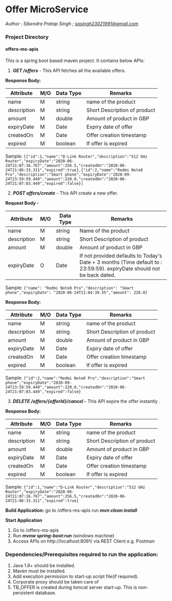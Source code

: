 # Offer MicroService
*Author* : *Sibendra Pratap Singh ; spsingh23021991@gmail.com*

### Project Directory
#### offers-ms-apis 
This is a spring boot based maven project. It contains below APIs:

1. ***GET /offers***  - This API fetches all the available offers.

**Response Body:**
	
| Attribute | M/O | Data Type | Remarks |
|--|--|--|--|
| name | M | string | name of the product
| description | M | string | Short Description of product
| amount | M | double | Amount of product in GBP
| expiryDate | M | Date | Expiry date of offer
| createdOn | M | Date | Offer creation timestamp
| expired | M | boolean | If offer is expired

Sample:
`[{"id":1,"name":"D-Link Router","description":"512 GHz Router","expiryDate":"2020-06-24T21:07:16.767","amount":256.5,"createdOn":"2020-06-24T21:06:33.311","expired":true},{"id":2,"name":"Redmi Note8 Pro","description":"Smart phone","expiryDate":"2020-09-24T23:59:59.449","amount":220.0,"createdOn":"2020-06-24T21:07:03.449","expired":false}]`

2. ***POST offers/create*** - This API create a new offer.

**Request Body -** 

| Attribute | M/O |  Data Type | Remarks
|--|--|--|--|
| name | M | string | Name of the product
| description | M | string | Short Description of product
| amount | M | double | Amount of product in GBP
| expiryDate | O | Date | If not provided defaults to Today's Date + 3 months (Time default to : 23:59:59). expiryDate should not be back dated.


Sample:
`{"name": "Redmi Note8 Pro","description": "Smart phone","expiryDate": "2020-06-24T21:04:39.55","amount": 220.0}`

**Response Body:**

| Attribute | M/O | Data Type | Remarks |
|--|--|--|--|
| name | M | string | name of the product
| description | M | string | Short Description of product
| amount | M | double | Amount of product in GBP
| expiryDate | M | Date | Expiry date of offer
| createdOn | M | Date | Offer creation timestamp
| expired | M | boolean | If offer is expired


Sample: 
`{"id":2,"name":"Redmi Note8 Pro","description":"Smart phone","expiryDate":"2020-09-24T23:59:59.449","amount":220.0,"createdOn":"2020-06-24T21:07:03.449","expired":false}`

3. ***DELETE /offers/{offerId}/cancel -*** This API expire the offer instantly .

**Response Body:**
	
| Attribute | M/O | Data Type | Remarks |
|--|--|--|--|
| name | M | string | name of the product
| description | M | string | Short Description of product
| amount | M | double | Amount of product in GBP
| expiryDate | M | Date | Expiry date of offer
| createdOn | M | Date | Offer creation timestamp
| expired | M | boolean | If offer is expired


Sample:
`{"id":1,"name":"D-Link Router","description":"512 GHz Router","expiryDate":"2020-06-24T21:07:16.767","amount":256.5,"createdOn":"2020-06-24T21:06:33.311","expired":true}`

**Build Application:**
go to /offers-ms-apis 
run ***mvn clean install***

**Start Application**
 1. Go to /offers-ms-apis 
 2. Run ***mvnw spring-boot:run*** (windows machine)
 3. Access APIs on http://localhost:8091/ via REST Client e.g. Postman
 
 
### Dependencies/Prerequisites required to run the application:
 1.  Java 1.8+ should be installed.
 2.  Maven must be installed.
 3.  Add execution permission to start-up script file(if required).
 4. Corporate proxy should be taken care of
 5. TB_OFFER is created during tomcat server start-up. This is non-persistent database.


